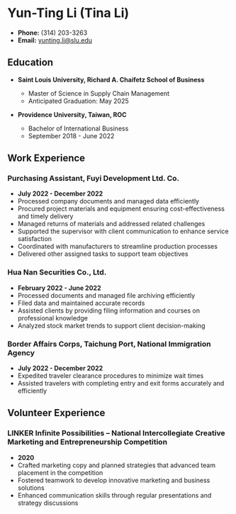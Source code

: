 # Yun-Ting Li (Tina Li)

- **Phone:** (314) 203-3263
- **Email:** yunting.li@slu.edu

## Education

- **Saint Louis University, Richard A. Chaifetz School of Business**
  - Master of Science in Supply Chain Management
  - Anticipated Graduation: May 2025

- **Providence University, Taiwan, ROC**
  - Bachelor of International Business
  - September 2018 - June 2022

## Work Experience

### Purchasing Assistant, Fuyi Development Ltd. Co.
- **July 2022 - December 2022**
- Processed company documents and managed data efficiently
- Procured project materials and equipment ensuring cost-effectiveness and timely delivery
- Managed returns of materials and addressed related challenges
- Supported the supervisor with client communication to enhance service satisfaction
- Coordinated with manufacturers to streamline production processes
- Delivered other assigned tasks to support team objectives

### Hua Nan Securities Co., Ltd.
- **February 2022 - June 2022**
- Processed documents and managed file archiving efficiently
- Filed data and maintained accurate records
- Assisted clients by providing filing information and courses on professional knowledge
- Analyzed stock market trends to support client decision-making

### Border Affairs Corps, Taichung Port, National Immigration Agency
- **July 2022 - December 2022**
- Expedited traveler clearance procedures to minimize wait times
- Assisted travelers with completing entry and exit forms accurately and efficiently

## Volunteer Experience

### LINKER Infinite Possibilities – National Intercollegiate Creative Marketing and Entrepreneurship Competition
- **2020**
- Crafted marketing copy and planned strategies that advanced team placement in the competition
- Fostered teamwork to develop innovative marketing and business solutions
- Enhanced communication skills through regular presentations and strategy discussions
